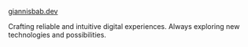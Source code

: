 [giannisbab.dev](https://www.giannisbab.dev/)

Crafting reliable and intuitive digital experiences. Always exploring new technologies and possibilities.
